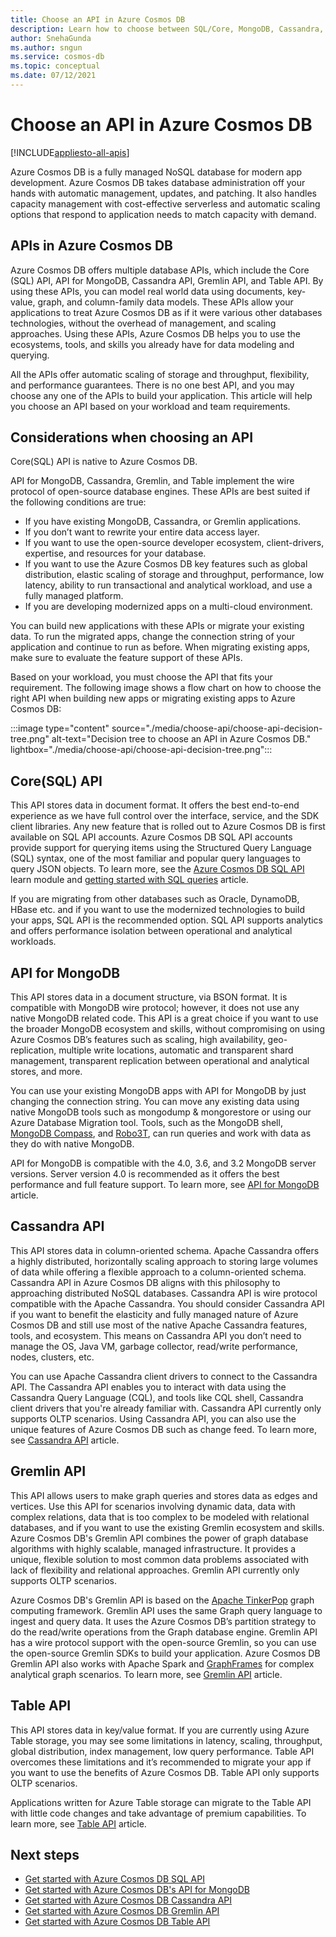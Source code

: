 ```yaml
---
title: Choose an API in Azure Cosmos DB
description: Learn how to choose between SQL/Core, MongoDB, Cassandra, Gremlin, and table APIs in Azure Cosmos DB based on your workload requirements.
author: SnehaGunda
ms.author: sngun
ms.service: cosmos-db
ms.topic: conceptual
ms.date: 07/12/2021
---
```


# Choose an API in Azure Cosmos DB
[!INCLUDE[appliesto-all-apis](includes/appliesto-all-apis.md)]

Azure Cosmos DB is a fully managed NoSQL database for modern app development. Azure Cosmos DB takes database administration off your hands with automatic management, updates, and patching. It also handles capacity management with cost-effective serverless and automatic scaling options that respond to application needs to match capacity with demand.

## APIs in Azure Cosmos DB

Azure Cosmos DB offers multiple database APIs, which include the Core (SQL) API, API for MongoDB, Cassandra API, Gremlin API, and Table API. By using these APIs, you can model real world data using documents, key-value, graph, and column-family data models. These APIs allow your applications to treat Azure Cosmos DB as if it were various other databases technologies, without the overhead of management, and scaling approaches. Using these APIs, Azure Cosmos DB helps you to use the ecosystems, tools, and skills you already have for data modeling and querying.

All the APIs offer automatic scaling of storage and throughput, flexibility, and performance guarantees. There is no one best API, and you may choose any one of the APIs to build your application. This article will help you choose an API based on your workload and team requirements.

## Considerations when choosing an API

Core(SQL) API is native to Azure Cosmos DB.

API for MongoDB, Cassandra, Gremlin, and Table implement the wire protocol of open-source database engines. These APIs are best suited if the following conditions are true:

* If you have existing MongoDB, Cassandra, or Gremlin applications.
* If you don’t want to rewrite your entire data access layer.
* If you want to use the open-source developer ecosystem, client-drivers, expertise, and resources for your database.
* If you want to use the Azure Cosmos DB key features such as global distribution, elastic scaling of storage and throughput, performance, low latency, ability to run transactional and analytical workload, and use a fully managed platform.
* If you are developing modernized apps on a multi-cloud environment.

You can build new applications with these APIs or migrate your existing data. To run the migrated apps, change the connection string of your application and continue to run as before. When migrating existing apps, make sure to evaluate the feature support of these APIs.

Based on your workload, you must choose the API that fits your requirement. The following image shows a flow chart on how to choose the right API when building new apps or migrating existing apps to Azure Cosmos DB:

:::image type="content" source="./media/choose-api/choose-api-decision-tree.png" alt-text="Decision tree to choose an API in Azure Cosmos DB." lightbox="./media/choose-api/choose-api-decision-tree.png":::

## Core(SQL) API

This API stores data in document format. It offers the best end-to-end experience as we have full control over the interface, service, and the SDK client libraries. Any new feature that is rolled out to Azure Cosmos DB is first available on SQL API accounts. Azure Cosmos DB SQL API accounts provide support for querying items using the Structured Query Language (SQL) syntax, one of the most familiar and popular query languages to query JSON objects. To learn more, see the [Azure Cosmos DB SQL API](/learn/modules/intro-to-azure-cosmos-db-core-api/) learn module and [getting started with SQL queries](sql-query-getting-started.md) article.

If you are migrating from other databases such as Oracle, DynamoDB, HBase etc. and if you want to use the modernized technologies to build your apps, SQL API is the recommended option. SQL API supports analytics and offers performance isolation between operational and analytical workloads.

## API for MongoDB

This API stores data in a document structure, via BSON format. It is compatible with MongoDB wire protocol; however, it does not use any native MongoDB related code. This API is a great choice if you want to use the broader MongoDB ecosystem and skills, without compromising on using Azure Cosmos DB’s features such as scaling, high availability, geo-replication, multiple write locations, automatic and transparent shard management, transparent replication between operational and analytical stores, and more.

You can use your existing MongoDB apps with API for MongoDB by just changing the connection string. You can move any existing data using native MongoDB tools such as mongodump & mongorestore or using our Azure Database Migration tool. Tools, such as the MongoDB shell, [MongoDB Compass](mongodb/connect-using-compass.md), and [Robo3T](mongodb/connect-using-robomongo.md), can run queries and work with data as they do with native MongoDB.

API for MongoDB is compatible with the 4.0, 3.6, and 3.2 MongoDB server versions. Server version 4.0 is recommended as it offers the best performance and full feature support. To learn more, see [API for MongoDB](mongodb/mongodb-introduction.md) article.

## Cassandra API

This API stores data in column-oriented schema. Apache Cassandra offers a highly distributed, horizontally scaling approach to storing large volumes of data while offering a flexible approach to a column-oriented schema. Cassandra API in Azure Cosmos DB aligns with this philosophy to approaching distributed NoSQL databases. Cassandra API is wire protocol compatible with the Apache Cassandra. You should consider Cassandra API if you want to benefit the elasticity and fully managed nature of Azure Cosmos DB and still use most of the native Apache Cassandra features, tools, and ecosystem. This means on Cassandra API you don’t need to manage the OS, Java VM, garbage collector, read/write performance, nodes, clusters, etc.

You can use Apache Cassandra client drivers to connect to the Cassandra API. The Cassandra API enables you to interact with data using the Cassandra Query Language (CQL), and tools like CQL shell, Cassandra client drivers that you're already familiar with. Cassandra API currently only supports OLTP scenarios. Using Cassandra API, you can also use the unique features of Azure Cosmos DB such as change feed. To learn more, see [Cassandra API](cassandra-introduction.md) article.

## Gremlin API

This API allows users to make graph queries and stores data as edges and vertices. Use this API for scenarios involving dynamic data, data with complex relations, data that is too complex to be modeled with relational databases, and if you want to use the existing Gremlin ecosystem and skills. Azure Cosmos DB's Gremlin API combines the power of graph database algorithms with highly scalable, managed infrastructure. It provides a unique, flexible solution to most common data problems associated with lack of flexibility and relational approaches. Gremlin API currently only supports OLTP scenarios.

Azure Cosmos DB's Gremlin API is based on the [Apache TinkerPop](https://tinkerpop.apache.org/) graph computing framework. Gremlin API uses the same Graph query language to ingest and query data. It uses the Azure Cosmos DB’s partition strategy to do the read/write operations from the Graph database engine. Gremlin API has a wire protocol support with the open-source Gremlin, so you can use the open-source Gremlin SDKs to build your application. Azure Cosmos DB Gremlin API also works with Apache Spark and [GraphFrames](https://github.com/graphframes/graphframes) for complex analytical graph scenarios. To learn more, see [Gremlin API](graph-introduction.md) article.

## Table API

This API stores data in key/value format. If you are currently using Azure Table storage, you may see some limitations in latency, scaling, throughput, global distribution, index management, low query performance. Table API overcomes these limitations and it’s recommended to migrate your app if you want to use the benefits of Azure Cosmos DB. Table API only supports OLTP scenarios.

Applications written for Azure Table storage can migrate to the Table API with little code changes and take advantage of premium capabilities. To learn more, see [Table API](introduction.md) article.

## Next steps

* [Get started with Azure Cosmos DB SQL API](create-sql-api-dotnet.md)
* [Get started with Azure Cosmos DB's API for MongoDB](mongodb/create-mongodb-nodejs.md)
* [Get started with Azure Cosmos DB Cassandra API](cassandra/manage-data-dotnet.md)
* [Get started with Azure Cosmos DB Gremlin API](create-graph-dotnet.md)
* [Get started with Azure Cosmos DB Table API](create-table-dotnet.md)